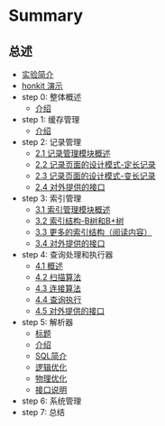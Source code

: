 # Summary

## 总述
* [实验简介](README.md)
* [honkit 演示](honkit.md)
* step 0: 整体概述
    * [介绍](chapter-0/intro.md)
* step 1: 缓存管理
    * [介绍](chapter-1/intro.md)
* step 2: 记录管理
    * [2.1 记录管理模块概述](chapter-2/intro.md)
    * [2.2 记录页面的设计模式-定长记录](chapter-2/fixed.md)
    * [2.3 记录页面的设计模式-变长记录](chapter-2/variable.md)
    * [2.4 对外提供的接口](chapter-2/api.md)
* step 3: 索引管理
    * [3.1 索引管理模块概述](chapter-3/intro.md)
    * [3.2 索引结构-B树和B+树](chapter-3/btree.md)
    * [3.3 更多的索引结构（阅读内容）](chapter-3/ds.md)
    * [3.4 对外提供的接口](chapter-3/api.md)
* step 4: 查询处理和执行器
    * [4.1 概述](chapter-4/4-1-overview.md)
    * [4.2 扫描算法](chapter-4/4-2-scan.md)
    * [4.3 连接算法](chapter-4/4-3-join.md)
    * [4.4 查询执行](chapter-4/4-4-execution.md)
    * [4.5 对外提供的接口](chapter-4/4-5-api.md)
* step 5: 解析器
    * [标题](chapter-5/5_0_title.md)
    * [介绍](chapter-5/5_1_intro.md)
    * [SQL简介](chapter-5/5_2_sql.md)
    * [逻辑优化](chapter-5/5_3_logic.md)
    * [物理优化](chapter-5/5_4_physic.md)
    * [接口说明](chapter-5/5_5_interface.md)
* step 6: 系统管理
* step 7: 总结

